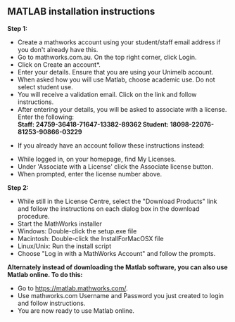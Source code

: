<h2> MATLAB installation instructions </h2>

<b>Step 1: </b> <br>

- Create a mathworks account using your student/staff email address if you don't already have this.
- Go to mathworks.com.au. On the top right corner, click Login.
- Click on Create an account*.
- Enter your details. Ensure that you are using your Unimelb account. 
- When asked how you will use Matlab, choose academic use. Do not select student use.
- You will receive a validation email. Click on the link and follow instructions.
- After entering your details, you will be asked to associate with a license. Enter the following:<br>
        <b> Staff:  24759-36418-71647-13382-89362
        Student:  18098-22076-81253-90866-03229</b>

* If you already have an account follow these instructions instead: 

- While logged in, on your homepage, find My Licenses.
- Under 'Associate with a License' click the Associate license button.
- When prompted, enter the license number above.
 
<b>Step 2: </b> <br>

- While still in the License Centre, select the "Download Products" link and follow the instructions on each dialog box in the download procedure.
- Start the MathWorks installer
- Windows: Double-click the setup.exe file
- Macintosh: Double-click the InstallForMacOSX file
- Linux/Unix: Run the install script
- Choose "Log in with a MathWorks Account" and follow the prompts.

<b>Alternately instead of downloading the Matlab software, you can also use Matlab online. To do this:</b>

- Go to https://matlab.mathworks.com/. 
- Use mathworks.com Username and Password you just created to login and follow instructions.
- You are now ready to use Matlab online.
